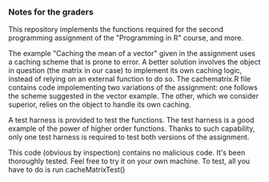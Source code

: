 ### Notes for the graders

This repository implements the functions required for the second
programming assignment of the "Programming in R" course, and more.

The example "Caching the mean of a vector" given in the assignment
uses a caching scheme that is prone to error. A better solution
involves the object in question (the matrix in our case) to implement
its own caching logic, instead of relying on an external function 
to do so. The cachematrix.R file contains code impolementing two 
variations of the assignment: one follows the scheme suggested 
in the vector example. The other, which we consider superior, 
relies on the object to handle its own caching.

A test harness is provided to test the functions. The test
harness is a good example of the power of higher order functions.
Thanks to such capability, only one test harness is required to
test both versions of the assignment.

This code (obvious by inspection) contains no malicious code.
It's been thoroughly tested. Feel free to try it on your own machine.
To test, all you have to do is run cacheMatrixTest()
